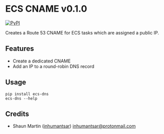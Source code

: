 # ECS CNAME v0.1.0

[![PyPI](https://img.shields.io/pypi/v/ecs-dns}.svg)](https://pypi.python.org/pypi/ecs-dns)

Creates a Route 53 CNAME for ECS tasks which are assigned a public IP.

## Features

* Create a dedicated CNAME
* Add an IP to a round-robin DNS record

## Usage

    pip install ecs-dns
    ecs-dns --help

## Credits

* Shaun Martin ([inhumantsar](https://github.com/inhumantsar)) [inhumantsar@protonmail.com](mailto:inhumantsar@protonmail.com)
